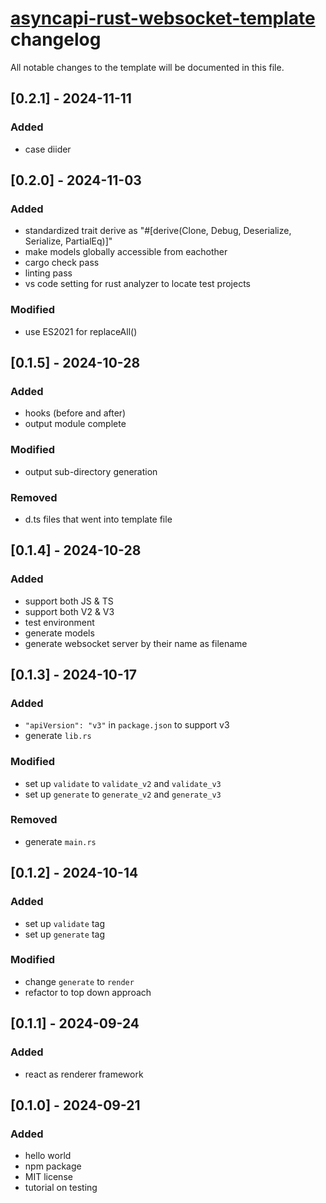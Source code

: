 # [asyncapi-rust-websocket-template](./README.md) changelog
All notable changes to the template will be documented in this file.


## [0.2.1] - 2024-11-11
### Added
- case diider

## [0.2.0] - 2024-11-03
### Added
- standardized trait derive as "#[derive(Clone, Debug, Deserialize, Serialize, PartialEq)]"
- make models globally accessible from eachother
- cargo check pass
- linting pass
- vs code setting for rust analyzer to locate test projects
### Modified
- use ES2021 for replaceAll()

## [0.1.5] - 2024-10-28
### Added
- hooks (before and after)
- output module complete
### Modified
- output sub-directory generation
### Removed
- d.ts files that went into template file

## [0.1.4] - 2024-10-28
### Added
- support both JS & TS
- support both V2 & V3
- test environment
- generate models
- generate websocket server by their name as filename


## [0.1.3] - 2024-10-17
### Added
- `"apiVersion": "v3"` in `package.json` to support v3
- generate `lib.rs`
### Modified
- set up `validate` to `validate_v2` and `validate_v3`
- set up `generate` to `generate_v2` and `generate_v3`
### Removed
- generate `main.rs`

## [0.1.2] - 2024-10-14
### Added
- set up `validate` tag
- set up `generate` tag
### Modified
- change `generate` to `render`
- refactor to top down approach

## [0.1.1] - 2024-09-24
### Added
- react as renderer framework

## [0.1.0] - 2024-09-21
### Added
- hello world
- npm package
- MIT license
- tutorial on testing

